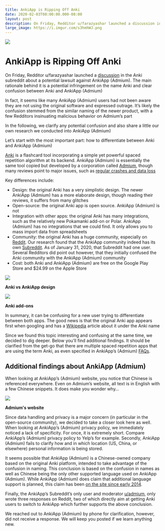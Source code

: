 ```yaml
---
title: AnkiApp is Ripping Off Anki
date: 2020-02-03T08:00:00.000-08:00
layout: post
description: On Friday, Redditor u/farazyashar launched a discussion in the Anki subreddit about a potential lawsuit against AnkiApp (Admium). The main rationale behind it is a potential infringement on the name Anki and clear confusion between Anki and AnkiApp (Admium)
large_image: https://i.imgur.com/s3hmhWJ.png  
---
```


<img src="https://i.imgur.com/s3hmhWJ.png" class="img-fluid">

# AnkiApp is Ripping Off Anki

On Friday, Redditor u/farazyashar launched a [discussion](https://www.reddit.com/r/Anki/comments/ewoir7/trademark_lawsuit_against_ankiapp/) in the Anki subreddit about a potential lawsuit against AnkiApp (Admium). The main rationale behind it is a potential infringement on the name Anki and clear confusion between Anki and AnkiApp (Admium)

In fact, it seems like many AnkiApp (Admium) users had not been aware they are not using the original software and expressed outrage. It’s likely the confusion stemmed from the similar naming of the newer product, with a few Redditors insinuating malicious behavior on Admium’s part

In the following, we clarify any potential confusion and also share a little our own research we conducted into AnkiApp (Admium)

Let’s start with the most important part: how to differentiate between Anki and AnkiApp (Admium)

[Anki](https://apps.ankiweb.net/) is a flashcard tool incorporating a simple yet powerful spaced repetition algorithm at its backend. AnkiApp (Admium) is essentially the same tool copied but developed by a corporation called [Admium](https://www.admium.net/), though many reviews point to major issues, such as [regular crashes and data loss](https://play.google.com/store/apps/details?id=com.ankiapp.client)

Key differences include:

 - Design: the original Anki has a very simplistic design. The newer AnkiApp (Admium) has a more elaborate design, though reading their reviews, it suffers from many glitches
 - Open-source: the original Anki app is open source. AnkiApp (Admium) is not
 - Integration with other apps: the original Anki has many integrations, such as the relatively new Pokamanki add-on or Polar. AnkiApp (Admium) has no integrations that we could find. It only allows you to mass import data from spreadsheets
 - Community: the original Anki has a huge community, especially on [Reddit](https://www.reddit.com/r/Anki/). Our research found that the AnkiApp community indeed has its own [Subreddit](https://www.reddit.com/r/AnkiApp/). As of January 31, 2020, that Subreddit had one user. Several Redditors did point out however, that they initially confused the Anki community with the AnkiApp (Admium) community
 - Cost: both Anki and AnkiApp (Admium) are free on the Google Play Store and $24.99 on the Apple Store

<img src="https://i.imgur.com/whKsXND.png" class="img-fluid border">

<p class="text-center"><b>Anki vs AnkiApp design</b></p>

<img src="https://i.imgur.com/VjYVKV7.png" class="img-fluid border">

<p class="text-center"><b>Anki add-ons</b></p>

In summary, it can be confusing for a new user trying to differentiate between both apps. The good news is that the original Anki app appears first when googling and has a [Wikipedia](https://en.wikipedia.org/wiki/Anki_(software)) article about it under the Anki name

Since we found this topic interesting and confusing at the same time, we decided to dig deeper. Below you’ll find additional findings. It should be clarified from the get-go that there are multiple spaced repetition apps that are using the term Anki, as even specified in AnkiApp’s (Admium) [FAQs](https://ankiapp.freshdesk.com/support/solutions/articles/5000359829-is-ankiapp-the-same-as-anki-).

## Additional findings about AnkiApp (Admium)

When looking at AnkiApp’s (Admium) website, you notice that Chinese is referenced everywhere. Even on Admium’s website, all text is in English with a few Chinese snippets. It does make you wonder why…

<img src="https://i.imgur.com/KmUTdA1.png" class="img-fluid border">

<p class="text-center"><b>Admium's website</b></p>

Since data handling and privacy is a major concern (in particular in the open-source community), we decided to take a
closer look here as well. When looking at AnkiApp’s (Admium) privacy policy, we immediately noticed a lack of
specificity. For once, it is extremely short. Compare AnkiApp’s (Admium) privacy policy to Yelp’s for example. Secondly,
AnkiApp (Admium) fails to clarify how and in which location (US, China, or elsewhere) personal information is being
stored.

It seems possible that AnkiApp (Admium) is a Chinese-owned company based on the original Anki platform, intended to take
advantage of the confusion in naming. This conclusion is based on the confusion in names as well as Chinese being the
only other supported language used on AnkiApp (Admium). While AnkiApp (Admium) does claim that additional language
support is planned, this claim has been [on the site since early 2014](https://web.archive.org/web/20131230030458/http://www.ankiapp.com/).

Finally, the AnkiApp’s Subreddit’s only user and moderator [u/admium](https://www.reddit.com/user/admium/), only wrote three responses on Reddit, two of which
directly aim at getting Anki users to switch to AnkiApp which further supports the above conclusion.

We reached out to AnkiApp (Admium) by phone for clarification, however, did not receive a response. We will keep you
posted if we learn anything new.
